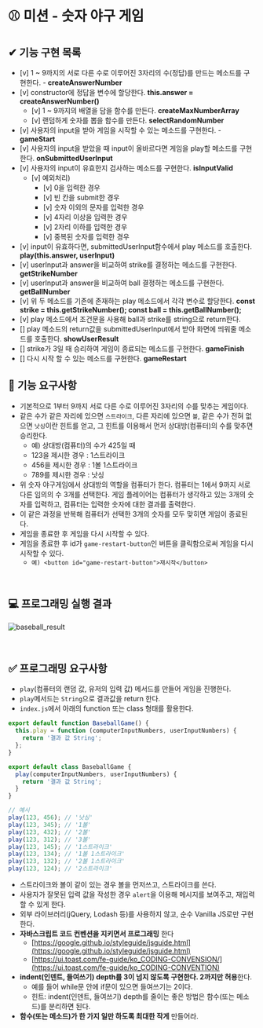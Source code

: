 # ⚾ 미션 - 숫자 야구 게임

## ✔ 기능 구현 목록

- [v] 1 ~ 9까지의 서로 다른 수로 이루어진 3자리의 수(정답)를 만드는 메소드를 구현한다. - **createAnswerNumber**
- [v] constructor에 정답을 변수에 할당한다. **this.answer = createAnswerNumber()**
  - [v] 1 ~ 9까지의 배열을 담을 함수를 만든다. **createMaxNumberArray**
  - [v] 랜덤하게 숫자를 뽑을 함수를 만든다. **selectRandomNumber**
- [v] 사용자의 input을 받아 게임을 시작할 수 있는 메소드를 구현한다. - **gameStart**
- [v] 사용자의 input을 받았을 때 input이 올바르다면 게임을 play할 메소드를 구현한다. **onSubmittedUserInput**
- [v] 사용자의 input이 유효한지 검사하는 메소드를 구현한다. **isInputValid**
  - [v] 예외처리)
    - [v] 0을 입력한 경우
    - [v] 빈 칸을 submit한 경우
    - [v] 숫자 이외의 문자를 입력한 경우
    - [v] 4자리 이상을 입력한 경우
    - [v] 2자리 이하를 입력한 경우
    - [v] 중복된 숫자를 입력한 경우
- [v] input이 유효하다면, submittedUserInput함수에서 play 메소드를 호출한다. **play(this.answer, userInput)**
- [v] userInput과 answer을 비교하여 strike를 결정하는 메소드를 구현한다. **getStrikeNumber**
- [v] userInput과 answer을 비교하여 ball 결정하는 메소드를 구현한다. **getBallNumber**
- [v] 위 두 메소드를 기존에 존재하는 play 메소드에서 각각 변수로 할당한다.
  **const strike = this.getStrikeNumber(); const ball = this.getBallNumber();**
- [v] play 메소드에서 조건문을 사용해 ball과 strike를 string으로 return한다.
- [] play 메소드의 return값을 submittedUserInput에서 받아 화면에 띄워줄 메소드를 호출한다. **showUserResult**
- [] strike가 3일 때 승리하여 게임이 종료되는 메소드를 구현한다. **gameFinish**
- [] 다시 시작 할 수 있는 메소드를 구현한다. **gameRestart**

## 🎯 기능 요구사항

- 기본적으로 1부터 9까지 서로 다른 수로 이루어진 3자리의 수를 맞추는 게임이다.
- 같은 수가 같은 자리에 있으면 `스트라이크`, 다른 자리에 있으면 `볼`, 같은 수가 전혀 없으면 `낫싱`이란 힌트를 얻고, 그 힌트를 이용해서 먼저 상대방(컴퓨터)의 수를 맞추면 승리한다.
  - 예) 상대방(컴퓨터)의 수가 425일 때
  - 123을 제시한 경우 : 1스트라이크
  - 456을 제시한 경우 : 1볼 1스트라이크
  - 789를 제시한 경우 : 낫싱
- 위 숫자 야구게임에서 상대방의 역할을 컴퓨터가 한다. 컴퓨터는 1에서 9까지 서로 다른 임의의 수 3개를 선택한다. 게임 플레이어는 컴퓨터가 생각하고 있는 3개의 숫자를 입력하고, 컴퓨터는 입력한 숫자에 대한 결과를 출력한다.
- 이 같은 과정을 반복해 컴퓨터가 선택한 3개의 숫자를 모두 맞히면 게임이 종료된다.
- 게임을 종료한 후 게임을 다시 시작할 수 있다.
- 게임을 종료한 후 id가 `game-restart-button`인 버튼을 클릭함으로써 게임을 다시 시작할 수 있다.
  - `예) <button id="game-restart-button">재시작</button>`

<br>

## 💻 프로그래밍 실행 결과

![baseball_result](https://user-images.githubusercontent.com/50367798/100166088-32473e00-2eff-11eb-9454-5d45e648b37e.jpg)

<br>

## ✅ 프로그래밍 요구사항

- `play`(컴퓨터의 랜덤 값, 유저의 입력 값) 메서드를 만들어 게임을 진행한다.
- `play`메서드는 `String`으로 결과값을 return 한다.
- `index.js`에서 아래의 function 또는 class 형태를 활용한다.

```javascript
export default function BaseballGame() {
  this.play = function (computerInputNumbers, userInputNumbers) {
    return '결과 값 String';
  };
}

export default class BaseballGame {
  play(computerInputNumbers, userInputNumbers) {
    return '결과 값 String';
  }
}

// 예시
play(123, 456); // '낫싱'
play(123, 345); // '1볼'
play(123, 432); // '2볼'
play(123, 312); // '3볼'
play(123, 145); // '1스트라이크'
play(123, 134); // '1볼 1스트라이크'
play(123, 132); // '2볼 1스트라이크'
play(123, 124); // '2스트라이크'
```

- 스트라이크와 볼이 같이 있는 경우 볼을 먼저쓰고, 스트라이크를 쓴다.
- 사용자가 잘못된 입력 값을 작성한 경우 `alert`을 이용해 메시지를 보여주고, 재입력할 수 있게 한다.
- 외부 라이브러리(jQuery, Lodash 등)를 사용하지 않고, 순수 Vanilla JS로만 구현한다.
- **자바스크립트 코드 컨벤션을 지키면서 프로그래밍** 한다
  - [https://google.github.io/styleguide/jsguide.html](https://google.github.io/styleguide/jsguide.html)
  - [https://ui.toast.com/fe-guide/ko_CODING-CONVENSION/](https://ui.toast.com/fe-guide/ko_CODING-CONVENTION)
- **indent(인덴트, 들여쓰기) depth를 3이 넘지 않도록 구현한다. 2까지만 허용**한다.
  - 예를 들어 while문 안에 if문이 있으면 들여쓰기는 2이다.
  - 힌트: indent(인덴트, 들여쓰기) depth를 줄이는 좋은 방법은 함수(또는 메소드)를 분리하면 된다.
- **함수(또는 메소드)가 한 가지 일만 하도록 최대한 작게** 만들어라.
